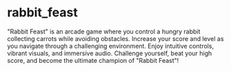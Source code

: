 # rabbit_feast
"Rabbit Feast" is an arcade game where you control a hungry rabbit collecting carrots while avoiding obstacles. Increase your score and level as you navigate through a challenging environment. Enjoy intuitive controls, vibrant visuals, and immersive audio. Challenge yourself, beat your high score, and become the ultimate champion of "Rabbit Feast"!
